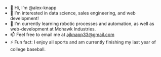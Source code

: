 - 👋 Hi, I’m @alex-knapp
- 👀 I’m interested in data science, sales engineering, and web development!
- 🌱 I’m currently learning robotic processes and automation, as well as web-development at Mohawk Industries.
- 📫 Feel free to email me at ajknapp33@gmail.com
- ⚡ Fun fact: I enjoy all sports and am currently finishing my last year of college baseball.

<!---
alex-knapp/alex-knapp is a ✨ special ✨ repository because its `README.md` (this file) appears on your GitHub profile.
You can click the Preview link to take a look at your changes.
--->

